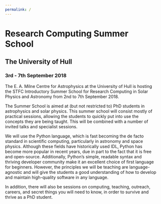 ```yaml
---
permalink: /
---
```


# Research Computing Summer School
## The University of Hull
### 3rd - 7th September 2018


The E. A. Milne Centre for Astrophysics at the University of Hull is hosting the STFC Introductory Summer School for Research Computing in Solar Physics and Astronomy from 2nd to 7th September 2018.

The Summer School is aimed at (but not restricted to) PhD students in astrophysics and solar physics. This summer school will consist mostly of practical sessions, allowing the students to quickly put into use the concepts they are being taught. This will be combined with a number of invited talks and specialist sessions.

We will use the Python language, which is fast becoming the de facto standard in scientific computing, particularly in astronomy and space physics. Although these fields have historically used IDL, Python has become more popular in recent years, due in part to the fact that it is free and open-source. Additionally, Python’s simple, readable syntax and thriving developer community make it an excellent choice of first language for beginners. However, the principles we will be teaching are language-agnostic and will give the students a good understanding of how to develop and maintain high-quality software in any language.

In addition, there will also be sessions on computing, teaching, outreach,  careers, and secret things you will need to know, in order to survive and thrive as a PhD student.
